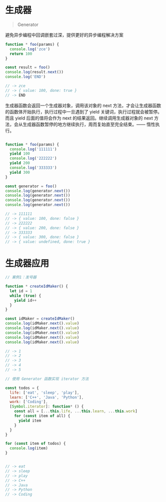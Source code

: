 # 生成器

> Generator

避免异步编程中回调嵌套过深，提供更好的异步编程解决方案

```js
function * foo(params) {
  console.log('zce')
  return 100
}

const result = foo()
console.log(result.next())
console.log('END')

// -> zce
// -> { value: 100, done: true }
// -> END
```

生成器函数会返回一个生成器对象，调用该对象的 next 方法，才会让生成器函数的函数体开始执行，执行过程中一旦遇到了 yield 关键词，执行过程就会被暂停。而且 yield 后面的值将会作为 next 的结果返回。继续调用生成器对象的 next 方法，会从生成器函数暂停的地方继续执行，周而复始直至完全结束。—— 惰性执行。

```js

function * foo(params) {
  console.log('111111')
  yield 100
  console.log('222222')
  yield 200
  console.log('333333')
  yield 300
}

const generator = foo()
console.log(generator.next())
console.log(generator.next())
console.log(generator.next())
console.log(generator.next())

// -> 111111
// -> { value: 100, done: false }
// -> 222222
// -> { value: 200, done: false }
// -> 333333
// -> { value: 300, done: false }
// -> { value: undefined, done: true }
```

# 生成器应用

```js
// 案例1：发号器

function * createIdMaker() {
  let id = 1
  while (true) {
    yield id++
  }
}

const idMaker = createIdMaker()
console.log(idMaker.next().value)
console.log(idMaker.next().value)
console.log(idMaker.next().value)
console.log(idMaker.next().value)
console.log(idMaker.next().value)

// -> 1
// -> 2
// -> 3
// -> 4
// -> 5
```

```js
// 使用 Generator 函数实现 iterator 方法

const todos = {
  life: ['eat', 'sleep', 'play'],
  learn: ['C++', 'Java', 'Python'],
  work: ['Coding'],
  [Symbol.iterator]: function* () {
    const all = [...this.life, ...this.learn, ...this.work]
    for (const item of all) {
      yield item
    }
  }
}

for (const item of todos) {
  console.log(item)
}


// -> eat
// -> sleep
// -> play
// -> C++
// -> Java
// -> Python
// -> Coding
```

